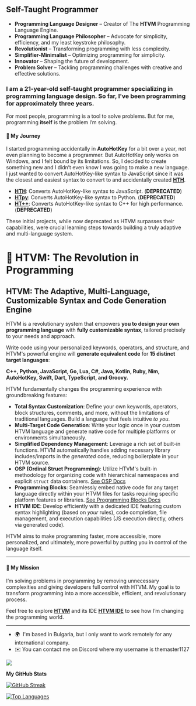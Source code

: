 **Self-Taught Programmer**  
------------------  

- **Programming Language Designer** – Creator of The **HTVM** Programming Language Engine. 
- **Programming Language Philosopher** – Advocate for simplicity, efficiency, and my least keystroke philosophy.  
- **Revolutionist** – Transforming programming with less complexity.  
- **Simplifier-Minimalist** – Optimizing programming for simplicity.  
- **Innovator** – Shaping the future of development.
- **Problem Solver** – Tackling programming challenges with creative and effective solutions.  

### I am a 21-year-old self-taught programmer specializing in programming language design. So far, I've been programming for approximately **three years**.  

For most people, programming is a tool to solve problems. But for me, programming **itself** is the problem I’m solving.  

#### 🌟 My Journey  
I started programming accidentally in **AutoHotKey** for a bit over a year, not even planning to become a programmer. But AutoHotKey only works on Windows, and I felt bound by its limitations. So, I decided to create something new and I didn’t even know I was going to make a new language. I just wanted to convert AutoHotKey-like syntax to JavaScript since it was the closest and easiest syntax to convert to and accidentally created **[HTH](https://github.com/TheMaster1127/HTH)**.  

- **[HTH](https://github.com/TheMaster1127/HTH)**: Converts AutoHotKey-like syntax to JavaScript. (**DEPRECATED**)
- **[HTpy](https://github.com/TheMaster1127/HTpy)**: Converts AutoHotKey-like syntax to Python. (**DEPRECATED**)
- **[HT++](https://github.com/TheMaster1127/HT-plus-plus)**: Converts AutoHotKey-like syntax to C++ for high performance. (**DEPRECATED**)

These initial projects, while now deprecated as HTVM surpasses their capabilities, were crucial learning steps towards building a truly adaptive and multi-language system.

# 🚀 HTVM: The Revolution in Programming  

## **HTVM: The Adaptive, Multi-Language, Customizable Syntax and Code Generation Engine**

HTVM is a revolutionary system that empowers **you to design your own programming language** with **fully customizable syntax**, tailored precisely to your needs and approach.

Write code using your personalized keywords, operators, and structure, and HTVM's powerful engine will **generate equivalent code** for **15 distinct target languages**:

**C++, Python, JavaScript, Go, Lua, C#, Java, Kotlin, Ruby, Nim, AutoHotKey, Swift, Dart, TypeScript, and Groovy.**

HTVM fundamentally changes the programming experience with groundbreaking features:

- **Total Syntax Customization**: Define your own keywords, operators, block structures, comments, and more, without the limitations of traditional languages. Build a language that feels intuitive *to you*.
- **Multi-Target Code Generation**: Write your logic once in your custom HTVM language and generate native code for multiple platforms or environments simultaneously.
- **Simplified Dependency Management**: Leverage a rich set of built-in functions. HTVM automatically handles adding necessary library includes/imports in the *generated* code, reducing boilerplate in your HTVM source.
- **OSP (Ordinal Struct Programming)**: Utilize HTVM's built-in methodology for organizing code with hierarchical namespaces and explicit `struct` data containers. [See OSP Docs](#https://github.com/TheMaster1127/HTVM/blob/main/DOCUMENTATION.md#osp-ordinal-struct-programming)
- **Programming Blocks**: Seamlessly embed native code for any target language directly within your HTVM files for tasks requiring specific platform features or libraries. [See Programming Blocks Docs](#https://github.com/TheMaster1127/HTVM/blob/main/DOCUMENTATION.md#programming-blocks)
- **HTVM IDE**: Develop efficiently with a dedicated IDE featuring custom syntax highlighting (based on *your* rules), code completion, file management, and execution capabilities (JS execution directly, others via generated code).

HTVM aims to make programming faster, more accessible, more personalized, and ultimately, more powerful by putting you in control of the language itself.

---

#### 🚀 My Mission  
I’m solving problems in programming by removing unnecessary complexities and giving developers full control with HTVM. My goal is to transform programming into a more accessible, efficient, and revolutionary process.  

Feel free to explore **[HTVM](https://github.com/TheMaster1127/HTVM)** and its IDE **[HTVM IDE](https://github.com/TheMaster1127/HTVM/blob/main/README.md#%EF%B8%8F-htvm-ide)** to see how I’m changing the programming world.  

---

* 🌍  I'm based in Bulgaria, but I only want to work remotely for any international company.
* ✉️ You can contact me on Discord where my username is themaster1127  

<a href="https://www.github.com/TheMaster1127" target="_blank" rel="noreferrer"><img
src="https://img.shields.io/github/followers/TheMaster1127?logo=github&style=for-the-badge&color=3382ed&labelColor=000000" /></a>  

<b>My GitHub Stats</b>  

[![GitHub Streak](https://streak-stats.demolab.com/?user=TheMaster1127&theme=dark)](https://git.io/streak-stats)  

<a href="https://github.com/TheMaster1127" align="left"><img src="https://github-readme-stats.vercel.app/api/top-langs/?username=TheMaster1127&langs_count=10&title_color=FFA500&text_color=ffffff&icon_color=FFA500&bg_color=1A1B27&hide_border=true&locale=en&custom_title=Top%20Languages" alt="Top Languages" /></a>  
